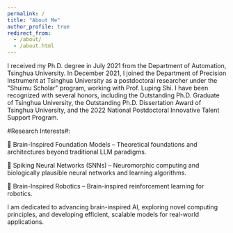 ```yaml
---
permalink: /
title: "About Me"
author_profile: true
redirect_from: 
  - /about/
  - /about.html
---
```


I received my Ph.D. degree in July 2021 from the Department of Automation, Tsinghua University. In December 2021, I joined the Department of Precision Instrument at Tsinghua University as a postdoctoral researcher under the "Shuimu Scholar" program, working with Prof. Luping Shi. I have been recognized with several honors, including the Outstanding Ph.D. Graduate of Tsinghua University, the Outstanding Ph.D. Dissertation Award of Tsinghua University, and the 2022 National Postdoctoral Innovative Talent Support Program.

#Research Interests#:

🔹 Brain-Inspired Foundation Models – Theoretical foundations and architectures beyond traditional LLM paradigms.

🔹 Spiking Neural Networks (SNNs) – Neuromorphic computing and biologically plausible neural networks and learning algorithms.

🔹 Brain-Inspired Robotics – Brain-inspired reinforcement learning for robotics.

I am dedicated to advancing brain-inspired AI, exploring novel computing principles, and developing efficient, scalable models for real-world applications.
